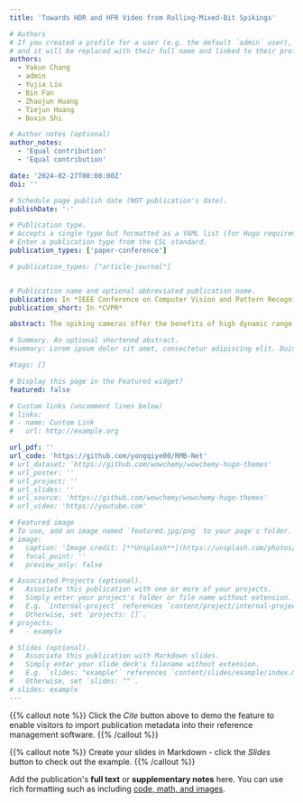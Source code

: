 ```yaml
---
title: 'Towards HDR and HFR Video from Rolling-Mixed-Bit Spikings'

# Authors
# If you created a profile for a user (e.g. the default `admin` user), write the username (folder name) here
# and it will be replaced with their full name and linked to their profile.
authors:
  - Yakun Chang
  - admin
  - Yujia Liu
  - Bin Fan
  - Zhaojun Huang 
  - Tiejun Huang
  - Boxin Shi

# Author notes (optional)
author_notes:
  - 'Equal contribution'
  - 'Equal contribution'

date: '2024-02-27T00:00:00Z'
doi: ''

# Schedule page publish date (NOT publication's date).
publishDate: '-'

# Publication type.
# Accepts a single type but formatted as a YAML list (for Hugo requirements).
# Enter a publication type from the CSL standard.
publication_types: ['paper-conference']

# publication_types: ["article-journal"]


# Publication name and optional abbreviated publication name.
publication: In *IEEE Conference on Computer Vision and Pattern Recognition*
publication_short: In *CVPR*

abstract: The spiking cameras offer the benefits of high dynamic range (HDR), high temporal resolution, and low data redundancy. However, reconstructing HDR videos in high-speed conditions using single-bit spikings presents challenges due to the limited bit depth. Increasing the bit depth of the spikings is advantageous for boosting HDR performance, but the readout efficiency will be decreased, which is unfavorable for achieving a high frame rate (HFR) video. To address these challenges, we propose a readout mechanism to obtain rolling-mixed-bit (RMB) spikings, which involves interleaving multi-bit spikings within the single-bit spikings in a rolling manner, thereby combining the characteristics of high bit depth and efficient readout. Furthermore, we introduce RMB-Net for reconstructing HDR and HFR videos. RMBNet comprises a cross-bit attention block for fusing mixed-bit spikings and a cross-time attention block for achieving temporal fusion. Extensive experiments conducted on synthetic and real-synthetic data demonstrate the superiority of our method. For instance, pure 3-bit spikings result in 3 times of data volume, whereas our method achieves comparable performance with less than 2% increase in data volume.

# Summary. An optional shortened abstract.
#summary: Lorem ipsum dolor sit amet, consectetur adipiscing elit. Duis posuere tellus ac convallis placerat. Proin tincidunt magna sed ex sollicitudin condimentum.

#tags: []

# Display this page in the Featured widget?
featured: false

# Custom links (uncomment lines below)
# links:
# - name: Custom Link
#   url: http://example.org

url_pdf: ''
url_code: 'https://github.com/yongqiye00/RMB-Net'
# url_dataset: 'https://github.com/wowchemy/wowchemy-hugo-themes'
# url_poster: ''
# url_project: ''
# url_slides: ''
# url_source: 'https://github.com/wowchemy/wowchemy-hugo-themes'
# url_video: 'https://youtube.com'

# Featured image
# To use, add an image named `featured.jpg/png` to your page's folder.
# image:
#   caption: 'Image credit: [**Unsplash**](https://unsplash.com/photos/pLCdAaMFLTE)'
#   focal_point: ''
#   preview_only: false

# Associated Projects (optional).
#   Associate this publication with one or more of your projects.
#   Simply enter your project's folder or file name without extension.
#   E.g. `internal-project` references `content/project/internal-project/index.md`.
#   Otherwise, set `projects: []`.
# projects:
#   - example

# Slides (optional).
#   Associate this publication with Markdown slides.
#   Simply enter your slide deck's filename without extension.
#   E.g. `slides: "example"` references `content/slides/example/index.md`.
#   Otherwise, set `slides: ""`.
# slides: example
---
```


{{% callout note %}}
Click the _Cite_ button above to demo the feature to enable visitors to import publication metadata into their reference management software.
{{% /callout %}}

{{% callout note %}}
Create your slides in Markdown - click the _Slides_ button to check out the example.
{{% /callout %}}

Add the publication's **full text** or **supplementary notes** here. You can use rich formatting such as including [code, math, and images](https://wowchemy.com/docs/content/writing-markdown-latex/).
